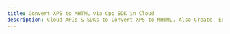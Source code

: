---title: Convert XPS to MHTML via Cpp SDK in Clouddescription: Cloud APIs & SDKs to Convert XPS to MHTML. Also Create, Edit & Render Microsoft Word & OpenOffice documents in the Cloud.---